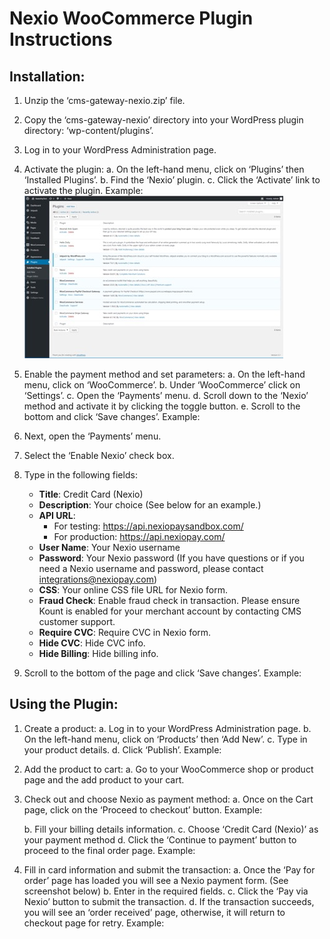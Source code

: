 # Nexio WooCommerce Plugin Instructions

## Installation:

1. Unzip the ‘cms-gateway-nexio.zip’ file.
2. Copy the ‘cms-gateway-nexio’ directory into your WordPress plugin directory: ‘wp-content/plugins’.
3. Log in to your WordPress Administration page.
4. Activate the plugin:
    a. On the left-hand menu, click on ‘Plugins’ then ‘Installed Plugins’.
    b. Find the ‘Nexio’ plugin.
    c. Click the ‘Activate’ link to activate the plugin.
Example:
![Plugin tab example](images/plugins.jpg)

5. Enable the payment method and set parameters:
    a. On the left-hand menu, click on ‘WooCommerce’.
    b. Under ‘WooCommerce’ click on ‘Settings’.
    c. Open the ‘Payments’ menu.
    d. Scroll down to the ‘Nexio’ method and activate it by clicking the toggle button.
    e. Scroll to the bottom and click ‘Save changes’.
Example:

6. Next, open the ‘Payments’ menu.
7. Select the ‘Enable Nexio’ check box.
8. Type in the following fields:
    - **Title**: Credit Card (Nexio)
    - **Description**: Your choice (See below for an example.)
    - **API URL**:
        - For testing: https://api.nexiopaysandbox.com/
        - For production: https://api.nexiopay.com/
    - **User Name**: Your Nexio username
    - **Password**: Your Nexio password
    (If you have questions or if you need a Nexio username and password, please contact integrations@nexiopay.com)
    - **CSS**: Your online CSS file URL for Nexio form.
    - **Fraud Check**: Enable fraud check in transaction. Please ensure Kount is enabled for your merchant account by contacting CMS customer support.
    - **Require CVC**: Require CVC in Nexio form.
    - **Hide CVC**: Hide CVC info.
    - **Hide Billing**: Hide billing info.
9. Scroll to the bottom of the page and click ‘Save changes’.
Example:

## Using the Plugin:
1. Create a product:
    a. Log in to your WordPress Administration page.
    b. On the left-hand menu, click on ‘Products’ then ‘Add New’.
    c. Type in your product details.
    d. Click ‘Publish’.
Example:


2. Add the product to cart:
    a. Go to your WooCommerce shop or product page and the add product to your cart.

3. Check out and choose Nexio as payment method:
    a. Once on the Cart page, click on the ‘Proceed to checkout’ button.
    Example:

    b. Fill your billing details information.
    c. Choose ‘Credit Card (Nexio)’ as your payment method
    d. Click the ‘Continue to payment’ button to proceed to the final order page.
    Example:
    
4. Fill in card information and submit the transaction:
    a. Once the ‘Pay for order’ page has loaded you will see a Nexio payment form. (See screenshot below)
    b. Enter in the required fields.
    c. Click the ‘Pay via Nexio’ button to submit the transaction.
    d. If the transaction succeeds, you will see an ‘order received’ page, otherwise, it will return to checkout page for retry.
    Example:
